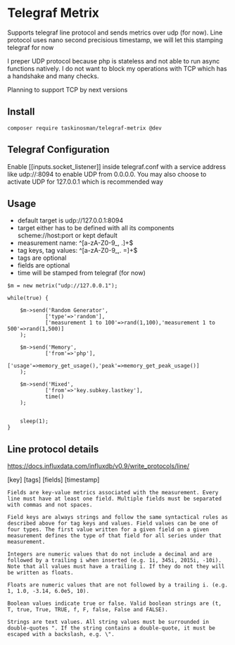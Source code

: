 # Telegraf Metrix

Supports telegraf line protocol and sends metrics over udp (for now). Line protocol uses nano second precisious timestamp, we will let this stamping telegraf for now

I preper UDP protocol because php is stateless and not able to run async functions natively. I do not want to block my operations with TCP which has a handshake and many checks.

Planning to support TCP by next versions

## Install

```composer require taskinosman/telegraf-metrix @dev```

## Telegraf Configuration
Enable [[inputs.socket_listener]] inside telegraf.conf with a service address like udp://:8094 to enable UDP from 0.0.0.0. You may also choose to activate UDP for 127.0.0.1 which is recommended way

## Usage
- default target is udp://127.0.0.1:8094
- target either has to be defined with all its components scheme://host:port or kept default
- measurement name: ^[a-zA-Z0-9_, .]+$
- tag keys, tag values: ^[a-zA-Z0-9_,. =]+$
- tags are optional
- fields are optional
- time will be stamped from telegraf (for now)


```
$m = new metrix("udp://127.0.0.1");

while(true) {

    $m->send('Random Generator',
            ['type'=>'random'],
            ['measurement 1 to 100'=>rand(1,100),'measurement 1 to 500'=>rand(1,500)]
    );

    $m->send('Memory',
            ['from'=>'php'],
            ['usage'=>memory_get_usage(),'peak'=>memory_get_peak_usage()]
    );

    $m->send('Mixed',
            ['from'=>'key.subkey.lastkey'],
            time()
    );


    sleep(1);
}
```


## Line protocol details
https://docs.influxdata.com/influxdb/v0.9/write_protocols/line/

[key] [tags] [fields] [timestamp]

```
Fields are key-value metrics associated with the measurement. Every line must have at least one field. Multiple fields must be separated with commas and not spaces.

Field keys are always strings and follow the same syntactical rules as described above for tag keys and values. Field values can be one of four types. The first value written for a given field on a given measurement defines the type of that field for all series under that measurement.

Integers are numeric values that do not include a decimal and are followed by a trailing i when inserted (e.g. 1i, 345i, 2015i, -10i). Note that all values must have a trailing i. If they do not they will be written as floats.

Floats are numeric values that are not followed by a trailing i. (e.g. 1, 1.0, -3.14, 6.0e5, 10).

Boolean values indicate true or false. Valid boolean strings are (t, T, true, True, TRUE, f, F, false, False and FALSE).

Strings are text values. All string values must be surrounded in double-quotes ". If the string contains a double-quote, it must be escaped with a backslash, e.g. \".
```
